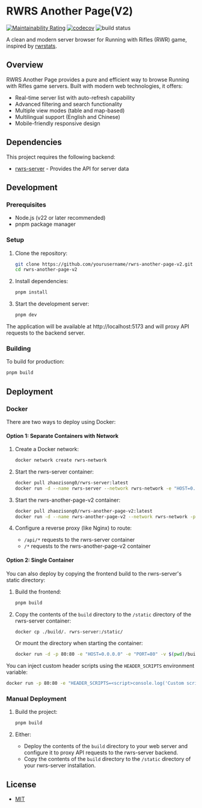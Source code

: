 # RWRS Another Page(V2)

[![Maintainability Rating](https://sonarcloud.io/api/project_badges/measure?project=Kreedzt_rwrs-another-page-v2&metric=sqale_rating)](https://sonarcloud.io/summary/new_code?id=Kreedzt_rwrs-another-page-v2)
[![codecov](https://codecov.io/gh/Kreedzt/rwrs-another-page-v2/branch/master/graph/badge.svg?token=MWGXZH7GO9)](https://codecov.io/gh/Kreedzt/rwrs-another-page-v2)
![build status](https://github.com/Kreedzt/rwrs-another-page-v2/actions/workflows/ci.yml/badge.svg?branch=master)

A clean and modern server browser for Running with Rifles (RWR) game, inspired by [rwrstats](https://rwrstats.com/).

## Overview

RWRS Another Page provides a pure and efficient way to browse Running with Rifles game servers. Built with modern web technologies, it offers:

- Real-time server list with auto-refresh capability
- Advanced filtering and search functionality
- Multiple view modes (table and map-based)
- Multilingual support (English and Chinese)
- Mobile-friendly responsive design

## Dependencies

This project requires the following backend:
- [rwrs-server](https://github.com/Kreedzt/rwrs-server) - Provides the API for server data

## Development

### Prerequisites

- Node.js (v22 or later recommended)
- pnpm package manager

### Setup

1. Clone the repository:
   ```bash
   git clone https://github.com/yourusername/rwrs-another-page-v2.git
   cd rwrs-another-page-v2
   ```

2. Install dependencies:
   ```bash
   pnpm install
   ```

3. Start the development server:
   ```bash
   pnpm dev
   ```

The application will be available at http://localhost:5173 and will proxy API requests to the backend server.

### Building

To build for production:

```bash
pnpm build
```

## Deployment

### Docker

There are two ways to deploy using Docker:

#### Option 1: Separate Containers with Network

1. Create a Docker network:
   ```bash
   docker network create rwrs-network
   ```

2. Start the rwrs-server container:
   ```bash
   docker pull zhaozisong0/rwrs-server:latest
   docker run -d --name rwrs-server --network rwrs-network -e "HOST=0.0.0.0" -e "PORT=80" zhaozisong0/rwrs-server:latest
   ```

3. Start the rwrs-another-page-v2 container:
   ```bash
   docker pull zhaozisong0/rwrs-another-page-v2:latest
   docker run -d --name rwrs-another-page-v2 --network rwrs-network -p 80:80 zhaozisong0/rwrs-another-page-v2:latest
   ```

4. Configure a reverse proxy (like Nginx) to route:
   - `/api/*` requests to the rwrs-server container
   - `/*` requests to the rwrs-another-page-v2 container

#### Option 2: Single Container

You can also deploy by copying the frontend build to the rwrs-server's static directory:

1. Build the frontend:
   ```bash
   pnpm build
   ```

2. Copy the contents of the `build` directory to the `/static` directory of the rwrs-server container:
   ```bash
   docker cp ./build/. rwrs-server:/static/
   ```

   Or mount the directory when starting the container:
   ```bash
   docker run -d -p 80:80 -e "HOST=0.0.0.0" -e "PORT=80" -v $(pwd)/build:/static zhaozisong0/rwrs-server:latest
   ```

You can inject custom header scripts using the `HEADER_SCRIPTS` environment variable:

```bash
docker run -p 80:80 -e "HEADER_SCRIPTS=<script>console.log('Custom script');</script>" zhaozisong0/rwrs-another-page-v2:latest
```

### Manual Deployment

1. Build the project:
   ```bash
   pnpm build
   ```

2. Either:
   - Deploy the contents of the `build` directory to your web server and configure it to proxy API requests to the rwrs-server backend.
   - Copy the contents of the `build` directory to the `/static` directory of your rwrs-server installation.

## License

- [MIT](LICENSE)
